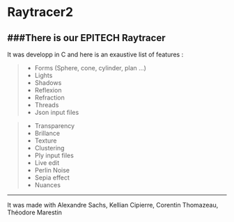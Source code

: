 Raytracer2
===================

###There is our EPITECH Raytracer
----------
It was developp in C and here is an exaustive list of features :
> - Forms (Sphere, cone, cylinder, plan ...)
> - Lights
> - Shadows
> - Reflexion
> - Refraction
> - Threads
> - Json input files

> - Transparency
> - Brillance
> - Texture
> - Clustering
> - Ply input files
> - Live edit
> - Perlin Noise
> - Sepia effect
> - Nuances

----------
It was made with Alexandre Sachs, Kellian Cipierre, Corentin Thomazeau, Théodore Marestin
